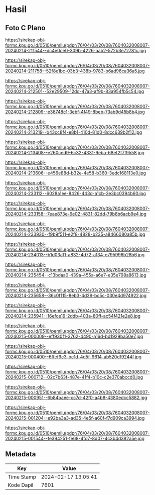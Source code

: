 # Hasil

## Foto C Plano

https://sirekap-obj-formc.kpu.go.id/0510/pemilu/pdpr/76/04/03/20/08/7604032008007-20240214-211544--dc4e0ce0-309b-4226-aab2-572b3e72781c.jpg

https://sirekap-obj-formc.kpu.go.id/0510/pemilu/pdpr/76/04/03/20/08/7604032008007-20240214-211758--52f8e1bc-03b3-438b-9783-b6ad96ca36a5.jpg

https://sirekap-obj-formc.kpu.go.id/0510/pemilu/pdpr/76/04/03/20/08/7604032008007-20240214-212501--52e29509-12dd-47a3-af9b-83a954fb5c54.jpg

https://sirekap-obj-formc.kpu.go.id/0510/pemilu/pdpr/76/04/03/20/08/7604032008007-20240214-212809--e36748c1-3ebf-4f49-8beb-73ab9d45b8b4.jpg

https://sirekap-obj-formc.kpu.go.id/0510/pemilu/pdpr/76/04/03/20/08/7604032008007-20240214-213219--b43cc8f4-e8b1-410d-81d0-8dcc639b2f12.jpg

https://sirekap-obj-formc.kpu.go.id/0510/pemilu/pdpr/76/04/03/20/08/7604032008007-20240214-213408--e260ced9-6c32-4331-9eba-68ef2f7f9558.jpg

https://sirekap-obj-formc.kpu.go.id/0510/pemilu/pdpr/76/04/03/20/08/7604032008007-20240214-213606--e456e88d-b32e-4e58-b360-3edc168113e0.jpg

https://sirekap-obj-formc.kpu.go.id/0510/pemilu/pdpr/76/04/03/20/08/7604032008007-20240214-233112--6028a1ee-8426-443d-a1cb-3e3bc0394b60.jpg

https://sirekap-obj-formc.kpu.go.id/0510/pemilu/pdpr/76/04/03/20/08/7604032008007-20240214-233158--7eae873e-6e02-4831-82dd-79b8b6acb9e4.jpg

https://sirekap-obj-formc.kpu.go.id/0510/pemilu/pdpr/76/04/03/20/08/7604032008007-20240214-233930--f9b9f511-e2f8-4828-b235-a8466080a85b.jpg

https://sirekap-obj-formc.kpu.go.id/0510/pemilu/pdpr/76/04/03/20/08/7604032008007-20240214-234013--b1d03a11-a832-4d72-a134-e795996b28b6.jpg

https://sirekap-obj-formc.kpu.go.id/0510/pemilu/pdpr/76/04/03/20/08/7604032008007-20240214-235454--c13bdaa0-439a-455a-a6e7-e35e798a8613.jpg

https://sirekap-obj-formc.kpu.go.id/0510/pemilu/pdpr/76/04/03/20/08/7604032008007-20240214-235658--36c0f115-8eb3-4d39-bc5c-030e4d974922.jpg

https://sirekap-obj-formc.kpu.go.id/0510/pemilu/pdpr/76/04/03/20/08/7604032008007-20240214-235941--16efce19-2ddb-403a-80ff-ac54f421e2e8.jpg

https://sirekap-obj-formc.kpu.go.id/0510/pemilu/pdpr/76/04/03/20/08/7604032008007-20240215-000009--eff930f1-3762-4490-a16d-bd1929ba50e7.jpg

https://sirekap-obj-formc.kpu.go.id/0510/pemilu/pdpr/76/04/03/20/08/7604032008007-20240215-000400--6ffef9c3-bc1d-4d5f-9614-ab520df9244f.jpg

https://sirekap-obj-formc.kpu.go.id/0510/pemilu/pdpr/76/04/03/20/08/7604032008007-20240215-000712--02c7b63f-487e-41f4-b10c-c2e370abccd0.jpg

https://sirekap-obj-formc.kpu.go.id/0510/pemilu/pdpr/76/04/03/20/08/7604032008007-20240215-000951--6b84baee-cc7d-42f0-a4b8-4380edcc5882.jpg

https://sirekap-obj-formc.kpu.go.id/0510/pemilu/pdpr/76/04/03/20/08/7604032008007-20240215-001204--e92ba3a3-ad35-4e5f-a60f-f7d909ca3994.jpg

https://sirekap-obj-formc.kpu.go.id/0510/pemilu/pdpr/76/04/03/20/08/7604032008007-20240215-001544--fe394251-fe68-4fd7-8d07-4c3b4d382a5e.jpg


## Metadata

| Key        | Value               |
| ---------- | ------------------- |
| Time Stamp | 2024-02-17 13:05:41 |
| Kode Dapil | 7601                |




